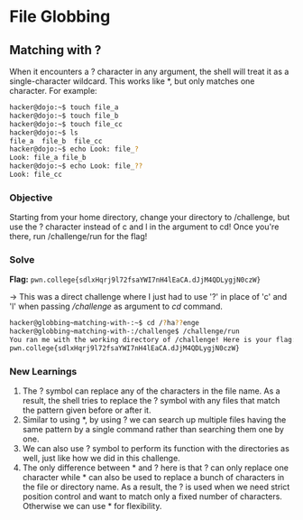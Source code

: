 # File Globbing

## Matching with ?
When it encounters a ? character in any argument, the shell will treat it as a single-character wildcard. This works like *, but only matches one character. For example:

```bash
hacker@dojo:~$ touch file_a
hacker@dojo:~$ touch file_b
hacker@dojo:~$ touch file_cc
hacker@dojo:~$ ls
file_a	file_b	file_cc
hacker@dojo:~$ echo Look: file_?
Look: file_a file_b
hacker@dojo:~$ echo Look: file_??
Look: file_cc
```

### Objective 
Starting from your home directory, change your directory to /challenge, but use the ? character instead of c and l in the argument to cd! Once you're there, run /challenge/run for the flag!

### Solve
**Flag:** `pwn.college{sdlxHqrj9l72fsaYWI7nH4lEaCA.dJjM4QDLygjN0czW}`

-> This was a direct challenge where I just had to use '?' in place of 'c' and 'l' when passing */challenge* as argument to *cd* command.  

```bash
hacker@globbing~matching-with-:~$ cd /?ha??enge
hacker@globbing~matching-with-:/challenge$ /challenge/run
You ran me with the working directory of /challenge! Here is your flag:
pwn.college{sdlxHqrj9l72fsaYWI7nH4lEaCA.dJjM4QDLygjN0czW}
```

### New Learnings
1. The ? symbol can replace any of the characters in the file name. As a result, the shell tries to replace the ? symbol with any files that match the pattern given before or after it.  
2. Similar to using *, by using ? we can search up multiple files having the same pattern by a single command rather than searching them one by one.  
3. We can also use ? symbol to perform its function with the directories as well, just like how we did in this challenge.  
4. The only difference between * and ? here is that ? can only replace one character while * can also be used to replace a bunch of characters in the file or directory name. As a result, the ? is used when we need strict position control and want to match only a fixed number of characters. Otherwise we can use * for flexibility.
